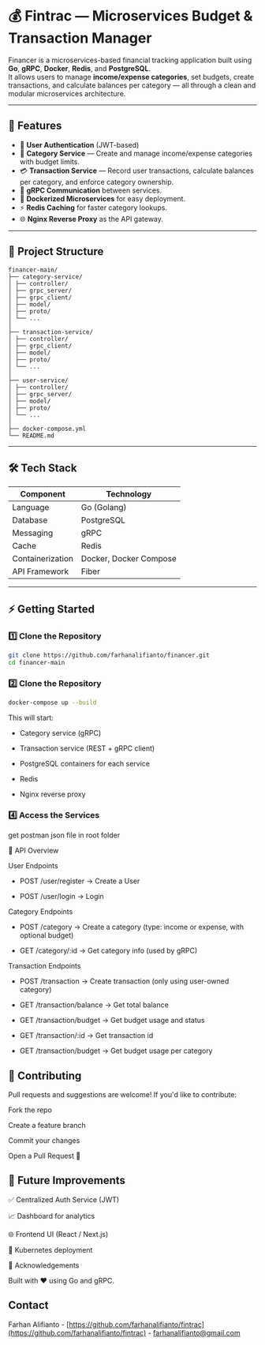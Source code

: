 # 💰 Fintrac — Microservices Budget & Transaction Manager

Financer is a microservices-based financial tracking application built using **Go**, **gRPC**, **Docker**, **Redis**, and **PostgreSQL**.  
It allows users to manage **income/expense categories**, set budgets, create transactions, and calculate balances per category — all through a clean and modular microservices architecture.

---

## 🚀 Features

- 🔐 **User Authentication** (JWT-based)  
- 🧾 **Category Service** — Create and manage income/expense categories with budget limits.  
- 💳 **Transaction Service** — Record user transactions, calculate balances per category, and enforce category ownership.  
- 🔗 **gRPC Communication** between services.  
- 🐳 **Dockerized Microservices** for easy deployment.  
- ⚡ **Redis Caching** for faster category lookups.  
- 🌐 **Nginx Reverse Proxy** as the API gateway.

---

## 🧱 Project Structure

```text
financer-main/
├── category-service/
│ ├── controller/
│ ├── grpc_server/
│ ├── grpc_client/
│ ├── model/
│ ├── proto/
│ └── ...
│
├── transaction-service/
│ ├── controller/
│ ├── grpc_client/
│ ├── model/
│ ├── proto/
│ └── ...
│
├── user-service/
│ ├── controller/
│ ├── grpc_server/
│ ├── model/
│ ├── proto/
│ └── ...
│
├── docker-compose.yml
└── README.md

```
---

## 🛠️ Tech Stack

| Component              | Technology               |
|-------------------------|---------------------------|
| Language               | Go (Golang)              |
| Database               | PostgreSQL               |
| Messaging              | gRPC                    |
| Cache                   | Redis                   |
| Containerization       | Docker, Docker Compose  |
| API Framework          | Fiber                   |

---

## ⚡ Getting Started

### 1️⃣ Clone the Repository

```bash
git clone https://github.com/farhanalifianto/financer.git
cd financer-main
```
### 2️⃣ Clone the Repository
```bash
docker-compose up --build
```
This will start:

- Category service (gRPC)

- Transaction service (REST + gRPC client)

- PostgreSQL containers for each service

- Redis

- Nginx reverse proxy
  
### 4️⃣ Access the Services

get postman json file in root folder

📝 API Overview

User Endpoints

- POST /user/register → Create a User

- POST /user/login → Login

Category Endpoints

- POST /category → Create a category (type: income or expense, with optional budget)

- GET /category/:id → Get category info (used by gRPC)

Transaction Endpoints

- POST /transaction → Create transaction (only using user-owned category)

- GET /transaction/balance → Get total balance

- GET /transaction/budget → Get budget usage and status

- GET /transaction/:id → Get transaction id

- GET /transaction/budget → Get budget usage per category

## 🤝 Contributing

Pull requests and suggestions are welcome!
If you'd like to contribute:

Fork the repo

Create a feature branch

Commit your changes

Open a Pull Request 🚀

## 🧠 Future Improvements

✅ Centralized Auth Service (JWT)

📈 Dashboard for analytics

🌐 Frontend UI (React / Next.js)

🚀 Kubernetes deployment

🙌 Acknowledgements

Built with ❤️ using Go and gRPC.



## Contact

Farhan Alifianto - [https://github.com/farhanalifianto/fintrac](https://github.com/farhanalifianto/fintrac) - farhanalifianto@gmail.com





